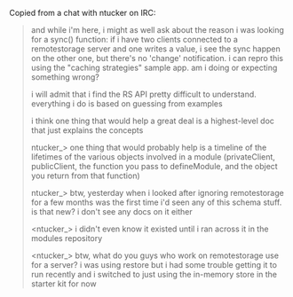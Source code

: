 Copied from a chat with ntucker on IRC:

> and while i'm here, i might as well ask about the reason i was looking for a sync() function: if i have two clients connected to a remotestorage server and one writes a value, i see the sync happen on the other one, but there's no 'change' notification. i can repro this using the "caching strategies" sample app. am i doing or expecting something wrong?
> 
> i will admit that i find the RS API pretty difficult to understand. everything i do is based on guessing from examples
> 
> i think one thing that would help a great deal is a highest-level doc that just explains the concepts
> 
> ntucker\_> one thing that would probably help is a timeline of the lifetimes of the various objects involved in a module (privateClient, publicClient, the function you pass to defineModule, and the object you return from that function)
> 
> ntucker\_> btw, yesterday when i looked after ignoring remotestorage for a few months was the first time i'd seen any of this schema stuff. is that new? i don't see any docs on it either
> 
> <ntucker\_> i didn't even know it existed until i ran across it in the modules repository
> 
> <ntucker\_> btw, what do you guys who work on remotestorage use for a server? i was using restore but i had some trouble getting it to run recently and i switched to just using the in-memory store in the starter kit for now
